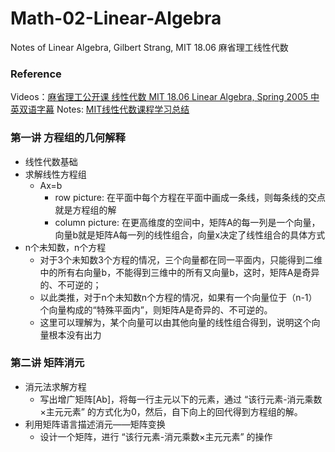 # Math-02-Linear-Algebra
Notes of Linear Algebra, Gilbert Strang, MIT 18.06 麻省理工线性代数

### Reference

Videos：[麻省理工公开课 线性代数 MIT 18.06 Linear Algebra, Spring 2005 中英双语字幕](https://www.bilibili.com/video/av15463995?p=1)
Notes: [MIT线性代数课程学习总结](https://listen2099.github.io/blog/2018/10/21/%E7%BA%BF%E6%80%A7%E4%BB%A3%E6%95%B0%E5%AD%A6%E4%B9%A0%E6%80%BB%E7%BB%93/)

### 第一讲 方程组的几何解释

- 线性代数基础
- 求解线性方程组
  - Ax=b
    - row picture: 在平面中每个方程在平面中画成一条线，则每条线的交点就是方程组的解
    - column picture: 在更高维度的空间中，矩阵A的每一列是一个向量，向量b就是矩阵A每一列的线性组合，向量x决定了线性组合的具体方式
- n个未知数，n个方程
  - 对于3个未知数3个方程的情况，三个向量都在同一平面内，只能得到二维中的所有右向量b，不能得到三维中的所有又向量b，这时，矩阵A是奇异的、不可逆的；
  - 以此类推，对于n个未知数n个方程的情况，如果有一个向量位于（n-1）个向量构成的“特殊平面内”，则矩阵A是奇异的、不可逆的。
  - 这里可以理解为，某个向量可以由其他向量的线性组合得到，说明这个向量根本没有出力
  
### 第二讲 矩阵消元

- 消元法求解方程
  - 写出增广矩阵[Ab]，将每一行主元以下的元素，通过 “该行元素-消元乘数×主元元素” 的方式化为0，然后，自下向上的回代得到方程组的解。
- 利用矩阵语言描述消元——矩阵变换
  - 设计一个矩阵，进行 “该行元素-消元乘数×主元元素” 的操作
  
